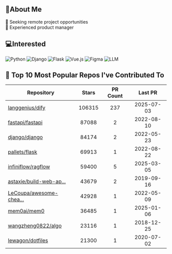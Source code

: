 ## 💫About Me 
👯 Seeking remote project opportunities   
🌱 Experienced product manager

## 💻Interested
![Python](https://img.shields.io/badge/python-3670A0?style=for-the-badge&logo=python&logoColor=ffdd54) ![Django](https://img.shields.io/badge/django-%23092E20.svg?style=for-the-badge&logo=django&logoColor=white) ![Flask](https://img.shields.io/badge/flask-%23000.svg?style=for-the-badge&logo=flask&logoColor=white) ![Vue.js](https://img.shields.io/badge/vuejs-%2335495e.svg?style=for-the-badge&logo=vuedotjs&logoColor=%234FC08D)  ![Figma](https://img.shields.io/badge/figma-%23F24E1E.svg?style=for-the-badge&logo=figma&logoColor=white) ![LLM](https://img.shields.io/badge/LLM-%23412991.svg?style=for-the-badge&logo=openai&logoColor=white)

## 🌟 Top 10 Most Popular Repos I've Contributed To

| Repository | Stars | PR Count | Last PR |
|-----|:---:|:---:|:---:|
| [langgenius/dify](https://github.com/langgenius/dify) | 106315 | 237 | 2025-07-03 |
| [fastapi/fastapi](https://github.com/fastapi/fastapi) | 87088 | 2 | 2022-08-10 |
| [django/django](https://github.com/django/django) | 84174 | 2 | 2022-05-23 |
| [pallets/flask](https://github.com/pallets/flask) | 69913 | 1 | 2022-08-22 |
| [infiniflow/ragflow](https://github.com/infiniflow/ragflow) | 59400 | 5 | 2025-03-05 |
| [astaxie/build-web-ap...](https://github.com/astaxie/build-web-application-with-golang) | 43679 | 2 | 2019-09-16 |
| [LeCoupa/awesome-chea...](https://github.com/LeCoupa/awesome-cheatsheets) | 42928 | 1 | 2022-05-09 |
| [mem0ai/mem0](https://github.com/mem0ai/mem0) | 36485 | 1 | 2025-01-06 |
| [wangzheng0822/algo](https://github.com/wangzheng0822/algo) | 23116 | 1 | 2018-12-25 |
| [lewagon/dotfiles](https://github.com/lewagon/dotfiles) | 21300 | 1 | 2020-07-02 |

